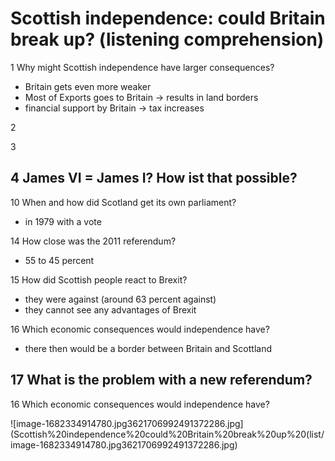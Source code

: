 # Scottish independence: could Britain break up? (listening comprehension)

1 Why might Scottish independence have larger consequences?

- Britain gets even more weaker
- Most of Exports goes to Britain -> results in land borders
- financial support by Britain -> tax increases

2

3

## 4 James VI = James I? How ist that possible?

10 When and how did Scotland get its own parliament?

- in 1979 with a vote

14 How close was the 2011 referendum?

- 55 to 45 percent

15 How did Scottish people react to Brexit?

- they were against (around 63 percent against)
- they cannot see any advantages of Brexit

16 Which economic consequences would independence have?

- there then would be a border between Britain and Scottland

## 17 What is the problem with a new referendum?

16 Which economic consequences would independence have?

![image-1682334914780.jpg3621706992491372286.jpg](Scottish%20independence%20could%20Britain%20break%20up%20(list/image-1682334914780.jpg3621706992491372286.jpg)
